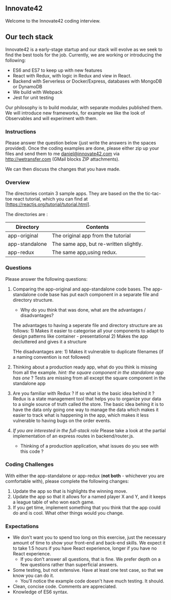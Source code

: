 ## Innovate42

Welcome to the Innovate42 coding interview.

## Our tech stack

Innovate42 is a early-stage startup and our stack will evolve as we seek to find the best tools for the job. Currently, we are working or introducing the following:

 * ES6 and ES7 to keep up with new features
 * React with Redux, with logic in Redux and view in React.
 * Backend with Serverless or Docker/Express, databases with MongoDB or DynamoDB
 * We build with Webpack
 * Jest for unit testing
 
Our philosophy is to build modular, with separate modules published them. We will introduce new frameworks, for example we like the look of Observables and will experiment with them.
 

### Instructions

Please answer the question below (just write the answers in the spaces provided). Once the coding examples are done, please either zip up your files and send them to me daniel@innovate42.com via http://wetransfer.com (GMail blocks ZIP attachments).  

We can then discuss the changes that you have made.

### Overview

The directories contain 3 sample apps.  They are  based on the the tic-tac-toe react tutorial, which you can find at [https://reactjs.org/tutorial/tutorial.html].

The directories are :


| Directory     | Contents      |
| ------------- |-------------| 
| app-original      | The original app from the tutorial |
| app-standalone      | The same app, but re-written slightly. |
| app-redux      | The same app,using redux. |

### Questions

Please answer the following questions:
    
1.  Comparing the app-original and app-standalone code bases. The app-standalone code base has put each component in a separate file and directory structure.   
    * Why do you think that was done, what are the advantages / disadvantages?
    
    The advantages to having a seperate file and directory structure are as follows:
        1) Makes it easier to categorise all your components to adapt to design patterns like container - presentational
        2) Makes the app decluttered and gives it a structure

    THe disadvantages are:
        1) Makes it vulnerable to duplicate filenames (if a naming convention is not followed)

2. Thinking about a production ready app, what do you think is missing from all the example. *hint: the square component in the standalone app has one* ?
        Tests are missing from all except the square component in the standalone app

3. Are you familiar with Redux ?  If so what is the basic idea behind it ?
        Redux is a state management tool that helps you to organize your data to a single source of truth called the store. The basic idea behing it is to have the data only going one way to manage the data which makes it easier to track what is happening in the app, which makes it less vulnerable to having bugs on the order events.

    
4. *If you are interested in the full-stack role* Please take a look at the partial implementation of an express routes in backend/router.js.
    * Thinking of a production application, what issues do you see with this code ? 


### Coding Challenges

With either the  app-standalone or app-redux (**not both** - whichever you are comfortable with), please complete the following changes:

1. Update the app so that is highlights the winning move.
2. Update the app so that it allows for a named player X and Y, and it keeps a league table of who won each game.
3. If you get time, implement something that you think that the app could do and is cool.  What other things would you change.


### Expectations
 * We don't want you to spend too long on this exercise, just the necessary amount of time to show your front-end and back-end skills. We expect it to take 1.5 hours if you have React experience, longer if you have no React experience. 
    * If you don't answer all questions, that is fine. We prefer depth on a few questions rather than superficial answers.
 * Some testing, but not extensive. Have at least one test case, so that we know you can do it. 
    * You'll notice the example code doesn't have much testing. It should.
 * Clean, concise code. Comments are appreciated.
 * Knowledge of ES6 syntax.




    
      
    
    

 





